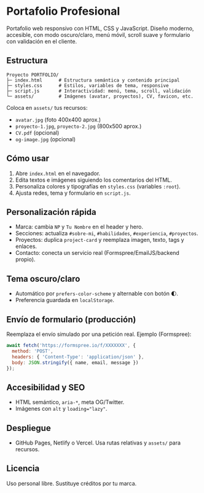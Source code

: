 # Portafolio Profesional

Portafolio web responsivo con HTML, CSS y JavaScript. Diseño moderno, accesible, con modo oscuro/claro, menú móvil, scroll suave y formulario con validación en el cliente.

## Estructura

```
Proyecto PORTFOLIO/
├─ index.html      # Estructura semántica y contenido principal
├─ styles.css      # Estilos, variables de tema, responsive
├─ script.js       # Interactividad: menú, tema, scroll, validación
└─ assets/         # Imágenes (avatar, proyectos), CV, favicon, etc.
```

Coloca en `assets/` tus recursos:
- `avatar.jpg` (foto 400x400 aprox.)
- `proyecto-1.jpg`, `proyecto-2.jpg` (800x500 aprox.)
- `CV.pdf` (opcional)
- `og-image.jpg` (opcional)

## Cómo usar

1. Abre `index.html` en el navegador.
2. Edita textos e imágenes siguiendo los comentarios del HTML.
3. Personaliza colores y tipografías en `styles.css` (variables `:root`).
4. Ajusta redes, tema y formulario en `script.js`.

## Personalización rápida

- Marca: cambia `NP` y `Tu Nombre` en el header y hero.
- Secciones: actualiza `#sobre-mi`, `#habilidades`, `#experiencia`, `#proyectos`.
- Proyectos: duplica `project-card` y reemplaza imagen, texto, tags y enlaces.
- Contacto: conecta un servicio real (Formspree/EmailJS/backend propio).

## Tema oscuro/claro

- Automático por `prefers-color-scheme` y alternable con botón 🌓.
- Preferencia guardada en `localStorage`.

## Envío de formulario (producción)

Reemplaza el envío simulado por una petición real. Ejemplo (Formspree):

```js
await fetch('https://formspree.io/f/XXXXXXX', {
  method: 'POST',
  headers: { 'Content-Type': 'application/json' },
  body: JSON.stringify({ name, email, message })
});
```

## Accesibilidad y SEO

- HTML semántico, `aria-*`, meta OG/Twitter.
- Imágenes con `alt` y `loading="lazy"`.

## Despliegue

- GitHub Pages, Netlify o Vercel. Usa rutas relativas y `assets/` para recursos.

## Licencia

Uso personal libre. Sustituye créditos por tu marca.
